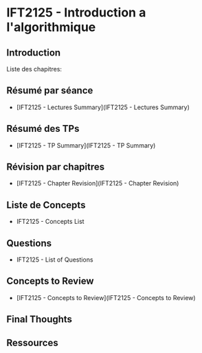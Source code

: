 # IFT2125 - Introduction a l'algorithmique

## Introduction

Liste des chapitres:

## Résumé par séance

- [IFT2125 - Lectures Summary](IFT2125 - Lectures Summary)

## Résumé des TPs

- [IFT2125 - TP Summary](IFT2125 - TP Summary)

## Révision par chapitres

- [IFT2125 - Chapter Revision](IFT2125 - Chapter Revision)

## Liste de Concepts

- IFT2125 - Concepts List

## Questions

- IFT2125 - List of Questions

## Concepts to Review

- [IFT2125 - Concepts to Review](IFT2125 - Concepts to Review)


## Final Thoughts

## Ressources
